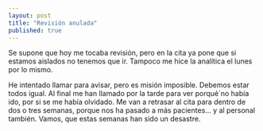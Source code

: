 ```yaml
---
layout: post
title: "Revisión anulada"
published: true
---
```


Se supone que hoy me tocaba revisión, pero en la cita ya pone que si estamos aislados no tenemos que ir. Tampoco me hice la analítica el lunes por lo mismo.

He intentado llamar para avisar, pero es misión imposible. Debemos estar todos igual. Al final me han llamado por la tarde para ver porqué´no había ido, por si se me había olvidado. Me van a retrasar al cita para dentro de dos o tres semanas, porque nos ha pasado a más pacientes... y al personal también. Vamos, que estas semanas han sido un desastre.
